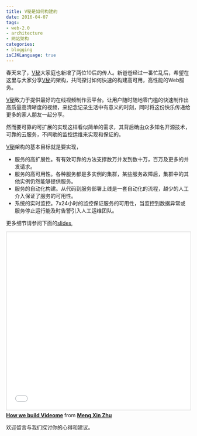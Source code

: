 ```yaml
---
title: V秘是如何构建的
date: 2016-04-07
tags: 
- web-2.0 
- architecture
- 网站架构
categories: 
- blogging 
isCJKLanguage: true
---
```


春天来了，[V秘][videome]大家庭也新增了两位10后的传人。新爸爸经过一番忙乱后，希望在这里与大家分享[V秘][videome]的架构，共同探讨如何快速的构建高可用，高性能的Web服务。

[V秘][videome]致力于提供最好的在线视频制作云平台。让用户随时随地零门槛的快速制作出高质量高清晰度的视频，来纪念记录生活中有意义的时刻，同时将这份快乐传递给更多的家人朋友一起分享。

然而要可靠的可扩展的实现这样看似简单的需求，其背后确由众多知名开源技术，可靠的云服务，不间歇的监控运维来实现和保证的。

<!-- more -->

[V秘][videome]架构的基本目标就是要实现，

* 服务的高扩展性。有有效可靠的方法支撑数万并发到数十万，百万及更多的并发请求。
* 服务的高可用性。各种服务都是多实例的集群，某些服务故障后，集群中的其他实例仍然能够提供服务。
* 服务的自动化构建。从代码到服务部署上线是一套自动化的流程，越少的人工介入保证了服务的可用性。
* 系统的实时监控。7x24小时的监控保证服务的可用性，当监控到数据异常或服务停止运行能及时告警引入人工运维团队。

更多细节请参阅下面的[slides][the-slide],

<iframe src="//www.slideshare.net/slideshow/embed_code/key/EaBKeYtNuNyFPL" width="595" height="485" frameborder="0" marginwidth="0" marginheight="0" scrolling="no" style="border:1px solid #CCC; border-width:1px; margin-bottom:5px; max-width: 100%;" allowfullscreen> </iframe> <div style="margin-bottom:5px"> <strong> <a href="//www.slideshare.net/zxkane/how-we-build-vme" title="How we build Videome" target="_blank">How we build Videome</a> </strong> from <strong><a href="//www.slideshare.net/zxkane" target="_blank">Meng Xin Zhu</a></strong> </div>

欢迎留言与我们探讨你的心得和建议。

[videome]: https://vme360.com
[the-slide]: http://www.slideshare.net/zxkane/how-we-build-vme